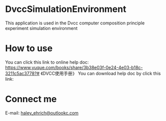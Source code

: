 # DvccSimulationEnvironment
This application is used in the Dvcc computer composition principle experiment simulation environment

# How to use
You can click this link to online help doc: https://www.yuque.com/books/share/3b38e03f-0e24-4e03-b18c-3211c5ac3778?# 《DVCC使用手册》
You can download help doc by click this link: 

# Connect me
E-mail: haley_ehrich@outlookc.com
